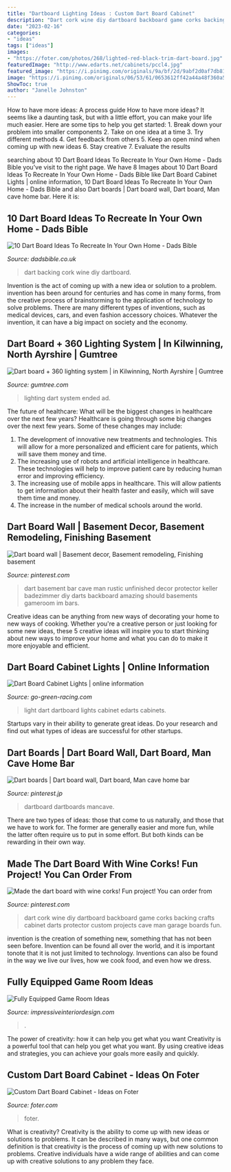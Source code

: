 ```yaml
---
title: "Dartboard Lighting Ideas : Custom Dart Board Cabinet"
description: "Dart cork wine diy dartboard backboard game corks backing crafts cabinet darts protector custom projects cave man garage boards fun"
date: "2023-02-16"
categories:
- "ideas"
tags: ["ideas"]
images:
- "https://foter.com/photos/268/lighted-red-black-trim-dart-board.jpg"
featuredImage: "http://www.edarts.net/cabinets/pccl4.jpg"
featured_image: "https://i.pinimg.com/originals/9a/bf/2d/9abf2d0af7db81201df4088701e6ee08.jpg"
image: "https://i.pinimg.com/originals/06/53/61/0653612ff42a44a48f360a52972918bb.jpg"
ShowToc: true
author: "Janelle Johnston"
---
```



How to have more ideas: A process guide
How to have more ideas? It seems like a daunting task, but with a little effort, you can make your life much easier. Here are some tips to help you get started: 1. Break down your problem into smaller components 2. Take on one idea at a time 3. Try different methods 4. Get feedback from others 5. Keep an open mind when coming up with new ideas 6. Stay creative 7. Evaluate the results 
	

		
searching about 10 Dart Board Ideas To Recreate In Your Own Home - Dads Bible you've visit to the right page. We have 8 Images about 10 Dart Board Ideas To Recreate In Your Own Home - Dads Bible like Dart Board Cabinet Lights | online information, 10 Dart Board Ideas To Recreate In Your Own Home - Dads Bible and also Dart boards | Dart board wall, Dart board, Man cave home bar. Here it is:
		
    
## 10 Dart Board Ideas To Recreate In Your Own Home - Dads Bible

<img loading=lazy src="https://i0.wp.com/dadsbible.co.uk/wp-content/uploads/2018/03/Dart-Board-Ideas-DIY-Wine-cork-backing-board.jpg?resize=406%2C720&amp;ssl=1" onerror="this.onerror=null;this.src='https://tse1.mm.bing.net/th?id=OIP.XNUj_EHhSRCzNl95-RjDHQAAAA&amp;pid=15.1';" alt="10 Dart Board Ideas To Recreate In Your Own Home - Dads Bible">

_Source: dadsbible.co.uk_

>dart backing cork wine diy dartboard. 

	

Invention is the act of coming up with a new idea or solution to a problem. invention has been around for centuries and has come in many forms, from the creative process of brainstorming to the application of technology to solve problems. There are many different types of inventions, such as medical devices, cars, and even fashion accessory choices. Whatever the invention, it can have a big impact on society and the economy.

    
## Dart Board + 360 Lighting System | In Kilwinning, North Ayrshire | Gumtree

<img loading=lazy src="https://i.ebayimg.com/00/s/OTUzWDEwMjQ=/z/5OMAAOSwv8xc~mcO/$_86.JPG" onerror="this.onerror=null;this.src='https://tse1.mm.bing.net/th?id=OIP.QNcrhc4B1jcWJqFNUSu5qgHaG5&amp;pid=15.1';" alt="Dart board + 360 lighting system | in Kilwinning, North Ayrshire | Gumtree">

_Source: gumtree.com_

>lighting dart system ended ad. 

	

The future of healthcare: What will be the biggest changes in healthcare over the next few years?
Healthcare is going through some big changes over the next few years. Some of these changes may include: 
1. The development of innovative new treatments and technologies. This will allow for a more personalized and efficient care for patients, which will save them money and time. 
2. The increasing use of robots and artificial intelligence in healthcare. These technologies will help to improve patient care by reducing human error and improving efficiency. 
3. The increasing use of mobile apps in healthcare. This will allow patients to get information about their health faster and easily, which will save them time and money. 
4. The increase in the number of medical schools around the world.

    
## Dart Board Wall | Basement Decor, Basement Remodeling, Finishing Basement

<img loading=lazy src="https://i.pinimg.com/originals/06/53/61/0653612ff42a44a48f360a52972918bb.jpg" onerror="this.onerror=null;this.src='https://tse1.mm.bing.net/th?id=OIP.JxRuTkzXZdXYt5d80HQMqQHaNK&amp;pid=15.1';" alt="Dart board wall | Basement decor, Basement remodeling, Finishing basement">

_Source: pinterest.com_

>dart basement bar cave man rustic unfinished decor protector keller badezimmer diy darts backboard amazing should basements gameroom im bars. 

	

Creative ideas can be anything from new ways of decorating your home to new ways of cooking. Whether you're a creative person or just looking for some new ideas, these 5 creative ideas will inspire you to start thinking about new ways to improve your home and what you can do to make it more enjoyable and efficient.

    
## Dart Board Cabinet Lights | Online Information

<img loading=lazy src="http://www.edarts.net/cabinets/pccl4.jpg" onerror="this.onerror=null;this.src='https://tse1.mm.bing.net/th?id=OIP.VEnkVQETrWJ-ZXEzkfcdrQHaH9&amp;pid=15.1';" alt="Dart Board Cabinet Lights | online information">

_Source: go-green-racing.com_

>light dart dartboard lights cabinet edarts cabinets. 

	

Startups vary in their ability to generate great ideas. Do your research and find out what types of ideas are successful for other startups.

    
## Dart Boards | Dart Board Wall, Dart Board, Man Cave Home Bar

<img loading=lazy src="https://i.pinimg.com/originals/9a/bf/2d/9abf2d0af7db81201df4088701e6ee08.jpg" onerror="this.onerror=null;this.src='https://tse2.mm.bing.net/th?id=OIP.Mtd_jkkJRohxjQsf5730kQHaNK&amp;pid=15.1';" alt="Dart boards | Dart board wall, Dart board, Man cave home bar">

_Source: pinterest.jp_

>dartboard dartboards mancave. 

	

There are two types of ideas: those that come to us naturally, and those that we have to work for. The former are generally easier and more fun, while the latter often require us to put in some effort. But both kinds can be rewarding in their own way.

    
## Made The Dart Board With Wine Corks! Fun Project! You Can Order From

<img loading=lazy src="https://i.pinimg.com/originals/64/be/81/64be813eb358bd0d57f9139381df723e.jpg" onerror="this.onerror=null;this.src='https://tse4.mm.bing.net/th?id=OIP.tg_OxUWIM1UuFlP9-r086wHaJ4&amp;pid=15.1';" alt="Made the dart board with wine corks! Fun project! You can order from">

_Source: pinterest.com_

>dart cork wine diy dartboard backboard game corks backing crafts cabinet darts protector custom projects cave man garage boards fun. 

	

invention is the creation of something new, something that has not been seen before. Invention can be found all over the world, and it is important tonote that it is not just limited to technology. Inventions can also be found in the way we live our lives, how we cook food, and even how we dress.

    
## Fully Equipped Game Room Ideas

<img loading=lazy src="https://www.impressiveinteriordesign.com/wp-content/uploads/2016/10/Equipped-Game-Room-For-Quality-Time9.jpg" onerror="this.onerror=null;this.src='https://tse2.mm.bing.net/th?id=OIP.T8vp9oRvNR1IU4-rlWOwsQHaE8&amp;pid=15.1';" alt="Fully Equipped Game Room Ideas">

_Source: impressiveinteriordesign.com_

>. 

	

The power of creativity: how it can help you get what you want
Creativity is a powerful tool that can help you get what you want. By using creative ideas and strategies, you can achieve your goals more easily and quickly.

    
## Custom Dart Board Cabinet - Ideas On Foter

<img loading=lazy src="https://foter.com/photos/268/lighted-red-black-trim-dart-board.jpg" onerror="this.onerror=null;this.src='https://tse1.mm.bing.net/th?id=OIP.Dj2dG1ZjkXXROBBe5OdwdwHaJ4&amp;pid=15.1';" alt="Custom Dart Board Cabinet - Ideas on Foter">

_Source: foter.com_

>foter. 

	

What is creativity?
Creativity is the ability to come up with new ideas or solutions to problems. It can be described in many ways, but one common definition is that creativity is the process of coming up with new solutions to problems. Creative individuals have a wide range of abilities and can come up with creative solutions to any problem they face.


